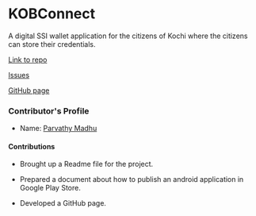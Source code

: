 # KOBConnect


A digital SSI wallet application for the citizens of Kochi where the citizens can store their credentials.​

[Link to repo](https://github.com/hyperledgerkochi/KOBConnect)

[Issues](https://github.com/hyperledgerkochi/KOBConnect/issues)

[GitHub page](https://hyperledgerkochi.github.io/KOBConnect/)

### Contributor's Profile

 - Name: [Parvathy Madhu](https://github.com/parvathy-madhu/)

#### Contributions

* Brought up a Readme file for the project.​

* Prepared a document about how to publish an android application in Google Play Store.

* Developed a GitHub page.